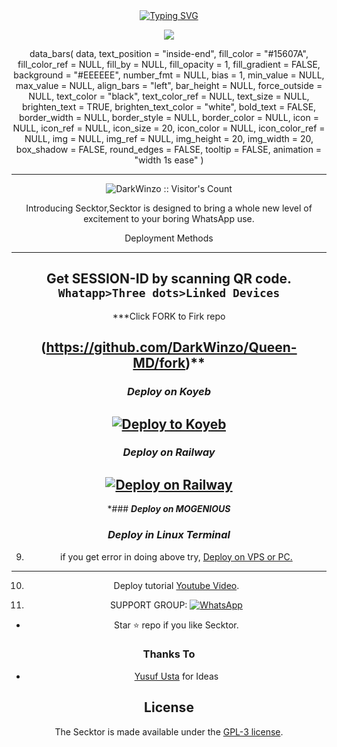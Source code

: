 <div align="center">
<a href="https://git.io/typing-svg"><img src="https://readme-typing-svg.demolab.com?font=Bungee+Shade&size=50&pause=1000&color=F710B1&center=true&width=910&height=100&lines=I'm+Queen;Multi+Device+Whatsapp+Bot;Coded+By+DarkWinzo" alt="Typing SVG" /></a>

 
 <p align="center">
<a href="https://github.com/DarkWinzo/Queen-MD"><img align="center" src="https://github-cardname.caliph.my.id/api?name=Queen&description=Hello,%20I%20am%20Queen%20MD.%20I%20am%20First%20Multi-device%20Whatsapp%20%Sinhala20Bot,%20You%20Can%20Deploy%20Me%20%20%20enjoy%20Futures&image=https://i.ibb.co/5hYmkkK/Menu.png&backgroundColor=%23ecf0f1&instagram=@darkWinzo&github=DarkWinzo&pattern=ticTacToe&colorPattern=%23eaeaea&site=youtube.com/DarkWinzo"/></a>
</p>
 
 
 
 
 
 

data_bars(
  data,
  text_position = "inside-end",
  fill_color = "#15607A",
  fill_color_ref = NULL,
  fill_by = NULL,
  fill_opacity = 1,
  fill_gradient = FALSE,
  background = "#EEEEEE",
  number_fmt = NULL,
  bias = 1,
  min_value = NULL,
  max_value = NULL,
  align_bars = "left",
  bar_height = NULL,
  force_outside = NULL,
  text_color = "black",
  text_color_ref = NULL,
  text_size = NULL,
  brighten_text = TRUE,
  brighten_text_color = "white",
  bold_text = FALSE,
  border_width = NULL,
  border_style = NULL,
  border_color = NULL,
  icon = NULL,
  icon_ref = NULL,
  icon_size = 20,
  icon_color = NULL,
  icon_color_ref = NULL,
  img = NULL,
  img_ref = NULL,
  img_height = 20,
  img_width = 20,
  box_shadow = FALSE,
  round_edges = FALSE,
  tooltip = FALSE,
  animation = "width 1s ease"
)
 
 
 
 
 
 
 
 

---

<p align="center"><img src="https://profile-counter.glitch.me/{DarkWinzo}/count.svg" alt="DarkWinzo :: Visitor's Count" /></p>

  <p align="center"> Introducing Secktor,Secktor is designed to bring a whole new level of excitement to your boring WhatsApp use. </p
 
## Deployment Methods
---
## **Get SESSION-ID by scanning QR code. `Whatapp>Three dots>Linked Devices`**
 
  ***Click FORK to Firk repo
 
 (https://github.com/DarkWinzo/Queen-MD/fork)**
-- 
 
###  ***Deploy on Koyeb*** 
 
[![Deploy to Koyeb](https://www.koyeb.com/static/images/deploy/button.svg)](https://app.koyeb.com/deploy?type=git&repository=github.com/DarkWinzo/Queen-MD)
--
 
###  ***Deploy on Railway***

[![Deploy on Railway](https://railway.app/button.svg)](https://railway.app/new/template/6sO_4x?referralCode=RbgPhK)
--
 
*### ***Deploy on MOGENIOUS***
  
### ***Deploy in Linux Terminal***

9. if you get error in doing above try, [Deploy on VPS or PC.](https://github.com/SamPandey001/Secktor-Md/blob/main/deploy-on-vps.md)
---
10. Deploy tutorial [Youtube Video](www.youtube.com).

11. SUPPORT GROUP: <a href="https://chat.whatsapp.com/Fo5bT3lQSF53NfJp0u9BqJ"><img alt="WhatsApp" src="https://camo.githubusercontent.com/2157131829ac512183ee8f8b6c6f803688a4cc66a2e686602844e80478401a7c/68747470733a2f2f696d672e736869656c64732e696f2f62616467652f4a6f696e2047726f75702d3235443336363f7374796c653d666f722d7468652d6261646765266c6f676f3d7768617473617070266c6f676f436f6c6f723d7768697465"/></a>

- Star ⭐ repo if you like Secktor.











### Thanks To

- [Yusuf Usta](https://github.com/yusufusta) for Ideas

## License

The Secktor is made available under the [GPL-3 license](https://github.com/SamPandey001/Secktor-Md/blob/main/LICENCE). 
